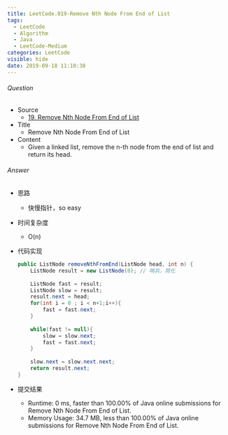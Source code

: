 ```yaml
---
title: LeetCode.019-Remove Nth Node From End of List
tags:
  - LeetCode
  - Algorithm
  - Java
  - LeetCode-Medium
categories: LeetCode
visible: hide
date: 2019-09-18 11:10:38
---
```

###### Question
- Source
	- [19. Remove Nth Node From End of List]() 
- Title
	- Remove Nth Node From End of List 
- Content
	- Given a linked list, remove the n-th node from the end of list and return its head.
<!--more-->

###### Answer
- 思路
	- 快慢指针，so easy
- 时间复杂度
	- O(n) 	
- 代码实现

	```Java
	public ListNode removeNthFromEnd(ListNode head, int n) {
        ListNode result = new ListNode(0); // 哨兵，简化
        
        ListNode fast = result;
        ListNode slow = result;
        result.next = head;
        for(int i = 0 ; i < n+1;i++){
            fast = fast.next;
        }
        
        while(fast != null){
            slow = slow.next;
            fast = fast.next;
        }
        
        slow.next = slow.next.next;
        return result.next;
    }
	```
- 提交结果
	- Runtime: 0 ms, faster than 100.00% of Java online submissions for Remove Nth Node From End of List.
	- Memory Usage: 34.7 MB, less than 100.00% of Java online submissions for Remove Nth Node From End of List. 
